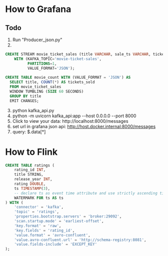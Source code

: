 # How to Grafana
## Todo
1. Run "Producer_json.py"
2. 
```sql
CREATE STREAM movie_ticket_sales (title VARCHAR, sale_ts VARCHAR, ticket_total_value INT)
    WITH (KAFKA_TOPIC='movie-ticket-sales',
          PARTITIONS=1,
          VALUE_FORMAT='JSON');
  
CREATE TABLE movie_count WITH (VALUE_FORMAT = 'JSON') AS
  SELECT title, COUNT(*) AS tickets_sold
  FROM movie_ticket_sales
  WINDOW TUMBLING (SIZE 60 SECONDS)
  GROUP BY title
  EMIT CHANGES;
  ```
3. python kafka_api.py
4. python -m uvicorn kafka_api:app --host 0.0.0.0 --port 8000
5. Click to view your data: http://localhost:8000/messages
6. set url in grafana json api: http://host.docker.internal:8000/messages
7. query: $.data[*]

# How to Flink
```sql
CREATE TABLE ratings (
    rating_id INT,
    title STRING,
    release_year INT,
    rating DOUBLE,
    ts TIMESTAMP(3),
    -- declare ts as event time attribute and use strictly ascending timestamp watermark strategy
    WATERMARK FOR ts AS ts
) WITH (
    'connector' = 'kafka',
    'topic' = 'ratings',
    'properties.bootstrap.servers' = 'broker:29092',
    'scan.startup.mode' = 'earliest-offset',
    'key.format' = 'raw',
    'key.fields' = 'rating_id',
    'value.format' = 'avro-confluent',
    'value.avro-confluent.url' = 'http://schema-registry:8081',
    'value.fields-include' = 'EXCEPT_KEY'
);
```
